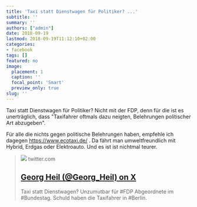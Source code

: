 ```yaml
---
title: 'Taxi statt Dienstwagen für Politiker? ...'
subtitle: ''
summary: ''
authors: ["admin"]
date: 2018-09-19
lastmod: 2018-09-19T11:12:10+02:00
categories:
- facebook
tags: []
featured: no
image:
  placement: 1
  caption: ''
  focal_point: 'Smart'
  preview_only: true
slug: ''
---
```

Taxi statt Dienstwagen für Politiker? Nicht mit der FDP, denn für die ist es unerträglich, dass "Taxifahrer oftmals dazu neigten, Belehrungen politischer Art abzugeben".  

Für alle die nichts gegen politische Belehrungen haben, empfehle ich dagegen https://www.ecotaxi.de/ . Da fährt man umweltfreundlich mit Hybrid, Erdgas oder Elektroauto. Und es ist ist nichtmal teurer.
> [![](https://pbs.twimg.com/media/A7uH_P0CIAANtQv.jpg:large)](https://twitter.com/Georg_Heil/status/268958123396571136/photo/1)
> twitter.com
> ## [Georg Heil (@Georg_Heil) on X](https://twitter.com/Georg_Heil/status/268958123396571136/photo/1)
>
>Taxi statt Dienstwagen?  Unzumutbar für #FDP  Abgeordnete im #Bundestag. Schuld haben die Taxifahrer in #Berlin.

